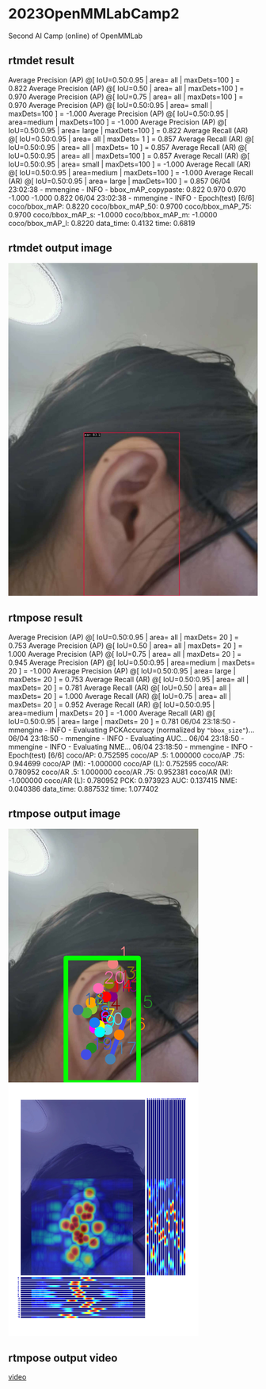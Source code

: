 # 2023OpenMMLabCamp2
Second AI Camp (online) of OpenMMLab


## rtmdet result

 Average Precision  (AP) @[ IoU=0.50:0.95 | area=   all | maxDets=100 ] = 0.822
 Average Precision  (AP) @[ IoU=0.50      | area=   all | maxDets=100 ] = 0.970
 Average Precision  (AP) @[ IoU=0.75      | area=   all | maxDets=100 ] = 0.970
 Average Precision  (AP) @[ IoU=0.50:0.95 | area= small | maxDets=100 ] = -1.000
 Average Precision  (AP) @[ IoU=0.50:0.95 | area=medium | maxDets=100 ] = -1.000
 Average Precision  (AP) @[ IoU=0.50:0.95 | area= large | maxDets=100 ] = 0.822
 Average Recall     (AR) @[ IoU=0.50:0.95 | area=   all | maxDets=  1 ] = 0.857
 Average Recall     (AR) @[ IoU=0.50:0.95 | area=   all | maxDets= 10 ] = 0.857
 Average Recall     (AR) @[ IoU=0.50:0.95 | area=   all | maxDets=100 ] = 0.857
 Average Recall     (AR) @[ IoU=0.50:0.95 | area= small | maxDets=100 ] = -1.000
 Average Recall     (AR) @[ IoU=0.50:0.95 | area=medium | maxDets=100 ] = -1.000
 Average Recall     (AR) @[ IoU=0.50:0.95 | area= large | maxDets=100 ] = 0.857
06/04 23:02:38 - mmengine - INFO - bbox_mAP_copypaste: 0.822 0.970 0.970 -1.000 -1.000 0.822
06/04 23:02:38 - mmengine - INFO - Epoch(test) [6/6]    coco/bbox_mAP: 0.8220  coco/bbox_mAP_50: 0.9700  coco/bbox_mAP_75: 0.9700  coco/bbox_mAP_s: -1.0000  coco/bbox_mAP_m: -1.0000  coco/bbox_mAP_l: 0.8220  data_time: 0.4132  time: 0.6819

## rtmdet output image
![rtmdet image](outputs/E2_rtmdet/vis/613056531.jpg)


## rtmpose result
 Average Precision  (AP) @[ IoU=0.50:0.95 | area=   all | maxDets= 20 ] =  0.753
 Average Precision  (AP) @[ IoU=0.50      | area=   all | maxDets= 20 ] =  1.000
 Average Precision  (AP) @[ IoU=0.75      | area=   all | maxDets= 20 ] =  0.945
 Average Precision  (AP) @[ IoU=0.50:0.95 | area=medium | maxDets= 20 ] = -1.000
 Average Precision  (AP) @[ IoU=0.50:0.95 | area= large | maxDets= 20 ] =  0.753
 Average Recall     (AR) @[ IoU=0.50:0.95 | area=   all | maxDets= 20 ] =  0.781
 Average Recall     (AR) @[ IoU=0.50      | area=   all | maxDets= 20 ] =  1.000
 Average Recall     (AR) @[ IoU=0.75      | area=   all | maxDets= 20 ] =  0.952
 Average Recall     (AR) @[ IoU=0.50:0.95 | area=medium | maxDets= 20 ] = -1.000
 Average Recall     (AR) @[ IoU=0.50:0.95 | area= large | maxDets= 20 ] =  0.781
06/04 23:18:50 - mmengine - INFO - Evaluating PCKAccuracy (normalized by ``"bbox_size"``)...
06/04 23:18:50 - mmengine - INFO - Evaluating AUC...
06/04 23:18:50 - mmengine - INFO - Evaluating NME...
06/04 23:18:50 - mmengine - INFO - Epoch(test) [6/6]    coco/AP: 0.752595  coco/AP .5: 1.000000  coco/AP .75: 0.944699  coco/AP (M): -1.000000  coco/AP (L): 0.752595  coco/AR: 0.780952  coco/AR .5: 1.000000  coco/AR .75: 0.952381  coco/AR (M): -1.000000  coco/AR (L): 0.780952  PCK: 0.973923  AUC: 0.137415  NME: 0.040386  data_time: 0.887532  time: 1.077402

## rtmpose output image
![rtmpose](outputs/G2_RTMDet-RTMPose/613056531.jpg)

## rtmpose output video
[video](outputs/G2_Video/hw1_video.mp4)

